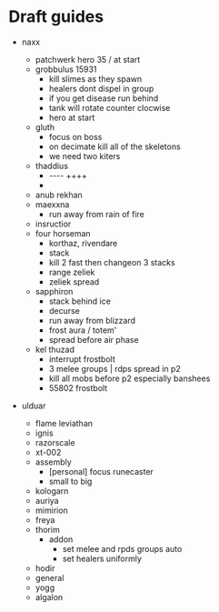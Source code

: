 # Draft guides

- naxx  
    - patchwerk hero 35 / at start
    - grobbulus 15931
        - kill slimes as they spawn
        - healers dont dispel in group
        - if you get disease run behind
        - tank will rotate counter clocwise
        - hero at start
    - gluth
        - focus on boss
        - on decimate kill all of the skeletons
        - we need two kiters
    - thaddius
        - ---- ++++ 
        - 
    - anub rekhan
    - maexxna 
        - run away from rain of fire
    - insructior 
    - four horseman
        - korthaz, rivendare 
        - stack
        - kill 2 fast then changeon 3 stacks
        - range zeliek
        - zeliek spread
    - sapphiron
        - stack behind ice
        - decurse
        - run away from blizzard
        - frost aura / totem'
        - spread before air phase
    - kel thuzad
        - interrupt frostbolt
        - 3 melee groups | rdps spread in p2
        - kill all mobs before p2 especially banshees
        - 55802 frostbolt

- ulduar
    - flame leviathan
    - ignis
    - razorscale
    - xt-002
    - assembly
        - [personal] focus runecaster
        - small to big
    - kologarn
    - auriya
    - mimirion
    - freya
    - thorim
        - addon
            - set melee and rpds groups auto
            - set healers uniformly
    - hodir
    - general
    - yogg
    - algalon
